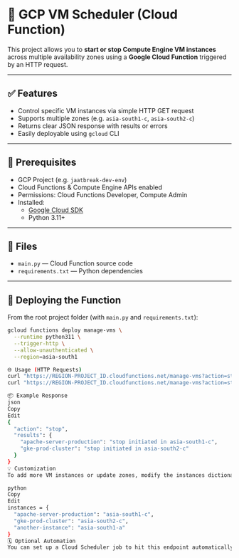 # 🚀 GCP VM Scheduler (Cloud Function)

This project allows you to **start or stop Compute Engine VM instances** across multiple availability zones using a **Google Cloud Function** triggered by an HTTP request.

---

## ✅ Features

- Control specific VM instances via simple HTTP GET request
- Supports multiple zones (e.g. `asia-south1-c`, `asia-south2-c`)
- Returns clear JSON response with results or errors
- Easily deployable using `gcloud` CLI

---

## 🧰 Prerequisites

- GCP Project (e.g. `jaatbreak-dev-env`)
- Cloud Functions & Compute Engine APIs enabled
- Permissions: Cloud Functions Developer, Compute Admin
- Installed:
  - [Google Cloud SDK](https://cloud.google.com/sdk)
  - Python 3.11+

---

## 📁 Files

- `main.py` — Cloud Function source code
- `requirements.txt` — Python dependencies

---

## 🚀 Deploying the Function

From the root project folder (with `main.py` and `requirements.txt`):

```bash
gcloud functions deploy manage-vms \
  --runtime python311 \
  --trigger-http \
  --allow-unauthenticated \
  --region=asia-south1

🌐 Usage (HTTP Requests)
curl "https://REGION-PROJECT_ID.cloudfunctions.net/manage-vms?action=start"
curl "https://REGION-PROJECT_ID.cloudfunctions.net/manage-vms?action=stop"

📦 Example Response
json
Copy
Edit
{
  "action": "stop",
  "results": {
    "apache-server-production": "stop initiated in asia-south1-c",
    "gke-prod-cluster": "stop initiated in asia-south2-c"
  }
}
💡 Customization
To add more VM instances or update zones, modify the instances dictionary in main.py:

python
Copy
Edit
instances = {
  "apache-server-production": "asia-south1-c",
  "gke-prod-cluster": "asia-south2-c",
  "another-instance": "asia-south1-a"
}
🗓️ Optional Automation
You can set up a Cloud Scheduler job to hit this endpoint automatically at specific times (e.g., stop VMs every night).
